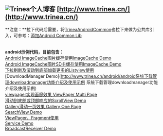 ![Trinea](http://farm8.staticflickr.com/7426/9456847893_053161c7a4_o.png)个人博客  [http://www.trinea.cn/](http://www.trinea.cn/)
-------------
**注意：**拉下代码后需要，将[TrineaAndroidCommon](https://github.com/Trinea/AndroidCommon)也拉下来做为公共库引入，可参考：[添加Android Common Lib](http://www.trinea.cn/android/%e6%b7%bb%e5%8a%a0android-common-lib%e6%b7%bb%e5%8a%a0%e5%8f%8agoogle-code%e5%92%8cgithub%e5%a6%82%e4%bd%95%e6%8b%89%e5%8f%96%e4%bb%a3%e7%a0%81/)  
<br/>  
**android示例代码，目前包含：**  
[Android ImageCache图片缓存使用ImageCache Demo](http://www.trinea.cn/android/android-imagecache%e5%9b%be%e7%89%87%e7%bc%93%e5%ad%98%ef%bc%8c%e4%bd%bf%e7%94%a8%e7%ae%80%e5%8d%95%ef%bc%8c%e6%94%af%e6%8c%81%e9%a2%84%e5%8f%96%ef%bc%8c%e6%94%af%e6%8c%81%e5%a4%9a%e7%a7%8d%e7%bc%93/)  
[Android ImageCache图片SD卡缓存使用ImageCache Demo](http://www.trinea.cn/android/android-%e5%9b%be%e7%89%87sd%e5%8d%a1%e7%bc%93%e5%ad%98-%e4%bd%bf%e7%94%a8%e7%ae%80%e5%8d%95-%e6%94%af%e6%8c%81%e9%a2%84%e5%8f%96-%e6%94%af%e6%8c%81%e5%a4%9a%e7%a7%8d%e7%bc%93%e5%ad%98%e7%ae%97/)  
[下拉刷新及滚动到底部加载更多的Listview使用](http://www.trinea.cn/android/%E6%BB%9A%E5%8A%A8%E5%88%B0%E5%BA%95%E9%83%A8%E5%8A%A0%E8%BD%BD%E6%9B%B4%E5%A4%9A%E5%8F%8A%E4%B8%8B%E6%8B%89%E5%88%B7%E6%96%B0listview%E7%9A%84%E4%BD%BF%E7%94%A8)  
[DownloadManager Demo](http://www.trinea.cn/android/android系统下载管理downloadmanager功能介绍及使用示例 系统下载管理downloadmanager功能介绍及使用示例)  
[viewpager实现画廊效果 ViewPager Multi Page](http://www.trinea.cn/android/viewpager%E5%AE%9E%E7%8E%B0%E7%94%BB%E5%BB%8A%E4%B8%80%E5%B1%8F%E5%A4%9A%E4%B8%AAfragment%E6%95%88%E6%9E%9C/)  
[滑动到底部或顶部响应的ScrollView Demo](http://www.trinea.cn/android/%e6%bb%9a%e5%8a%a8%e5%88%b0%e5%ba%95%e9%83%a8%e6%88%96%e9%a1%b6%e9%83%a8%e5%93%8d%e5%ba%94%e7%9a%84scrollview%e4%bd%bf%e7%94%a8/)  
[Gallery滑动一页效果 Gallery One Page](http://www.trinea.cn/android/gallery%e6%bb%91%e5%8a%a8%e4%b8%80%e9%a1%b5%e4%b8%80%e4%b8%aaitem%e6%95%88%e6%9e%9c/)  
[SearchView Demo](http://www.trinea.cn/android/android-searchview介绍及搜索提示实现/)  
[ViewPager、Fragment使用](http://www.cnblogs.com/trinea/archive/2012/11/23/2771273.html)  
[Service Demo](http://www.cnblogs.com/trinea/archive/2012/11/08/2699856.html)  
[BroadcastReceiver Demo](http://www.cnblogs.com/trinea/archive/2012/11/09/2763182.html)  
